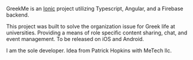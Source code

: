 GreekMe is an [Ionic](http://ionicframework.com/docs/) project utilizing Typescript, Angular, and a Firebase backend.

This project was built to solve the organization issue for Greek life at universities. Providing a means of role specific content sharing, chat, and event management. 
To be released on iOS and Android.

I am the sole developer. Idea from Patrick Hopkins with MeTech llc.

